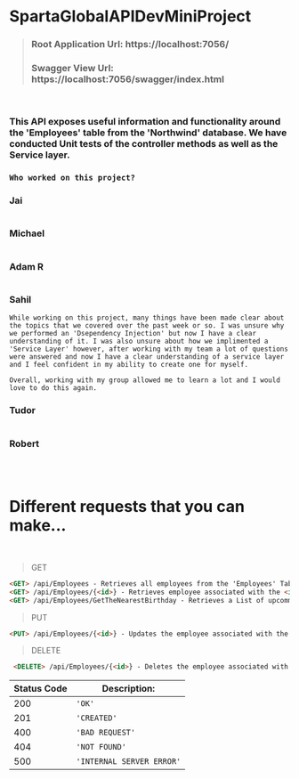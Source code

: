 # SpartaGlobalAPIDevMiniProject

>### Root Application Url: https://localhost:7056/
>### Swagger View Url: https://localhost:7056/swagger/index.html

<br>

### This API exposes useful information and functionality around the 'Employees' table from the 'Northwind' database. We have conducted Unit tests of the controller methods as well as the Service layer.
### ```Who worked on this project?```
### Jai
```

```
### Michael
```

```
### Adam R
```

```
### Sahil
```
While working on this project, many things have been made clear about the topics that we covered over the past week or so. I was unsure why we performed an 'Dsependency Injection' but now I have a clear understanding of it. I was also unsure about how we implimented a 'Service Layer' however, after working with my team a lot of questions were answered and now I have a clear understanding of a service layer and I feel confident in my ability to create one for myself.

Overall, working with my group allowed me to learn a lot and I would love to do this again.
```
### Tudor
```

```
### Robert
```

```

<br>

# Different requests that you can make...

<br>

>GET

```html
<GET> /api/Employees - Retrieves all employees from the 'Employees' Table.
<GET> /api/Employees/{<id>} - Retrieves employee associated with the <id>.
<GET> /api/Employees/GetTheNearestBirthday - Retrieves a List of upcomming birthdays. 
 ```

>PUT

 ```html
 <PUT> /api/Employees/{<id>} - Updates the employee associated with the <id>.
 ```

>DELETE

```html
 <DELETE> /api/Employees/{<id>} - Deletes the employee associated with the <id>.
 ```

| Status Code |	Description: |
| --- | --- |
| 200 | `'OK'` |
| 201 | `'CREATED'` |
| 400 | `'BAD REQUEST'` |
| 404 | `'NOT FOUND'` |
| 500 | `'INTERNAL SERVER ERROR'` |
